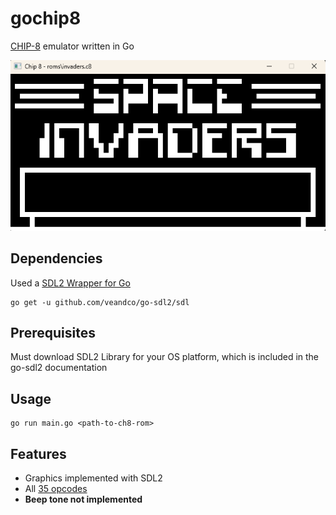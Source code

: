 
# gochip8

[CHIP-8](https://en.wikipedia.org/wiki/CHIP-8) emulator written in Go

![chip8](chip8.png)

## Dependencies

Used a [SDL2 Wrapper for Go](https://github.com/veandco/go-sdl2)

```
go get -u github.com/veandco/go-sdl2/sdl
```

## Prerequisites

Must download SDL2 Library for your OS platform, which is included in the go-sdl2 documentation

## Usage

```
go run main.go <path-to-ch8-rom>
```
## Features
- Graphics implemented with SDL2
- All [35 opcodes](https://en.wikipedia.org/wiki/CHIP-8#Opcode_table)
- **Beep tone not implemented**
